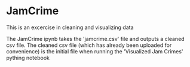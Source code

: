 # JamCrime
This is an excercise in cleaning and visualizing data

The JamCrime ipynb takes the 'jamcrime.csv' file and outputs a cleaned csv file. 
The cleaned csv file (which has already been uploaded for convenience) is the initial file when running the 'Visualized Jam Crimes' pything notebook
